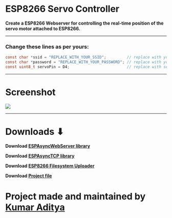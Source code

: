 # ESP8266 Servo Controller 
**Create a ESP8266 Webserver for controlling the real-time position of the servo motor attached to ESP8266.**

---

### Change these lines as per yours:
```c
const char *ssid = "REPLACE_WITH_YOUR_SSID";         // replace with your SSID
const char *password = "REPLACE_WITH_YOUR_PASSWORD"; // replace with your Password
const uint8_t servoPin = D4;                         // replace with servo pin
```

---

# Screenshot 
<img src= "https://github.com/rahuladitya303/ESP8266_SERVO_CONTROLLER/blob/master/screenshot.jpg" width = "fit-content">


---


# Downloads ⬇
**Download [ESPAsyncWebServer library](https://github.com/me-no-dev/ESPAsyncWebServer/archive/master.zip)**
  

**Download [ESPAsyncTCP library](https://github.com/me-no-dev/ESPAsyncTCP/archive/master.zip)**
  

**Download [ESP8266 Filesystem Uploader](https://github.com/esp8266/arduino-esp8266fs-plugin/releases/download/0.5.0/ESP8266FS-0.5.0.zip)**


**Download [Project file](https://github.com/rahuladitya303/ESP8266_BME280_Web_Server/releases/download/1.0/ESP8266_BME280_Web_Server.zip)**

  
# Project made and maintained by [Kumar Aditya](https://github.com/rahuladitya303/)
